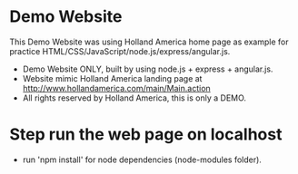 # Demo Website

This Demo Website was using Holland America home page as example for practice HTML/CSS/JavaScript/node.js/express/angular.js.

* Demo Website ONLY, built by using node.js + express + angular.js.
* Website mimic Holland America landing page at http://www.hollandamerica.com/main/Main.action
* All rights reserved by Holland America, this is only a DEMO.

# Step run the web page on localhost

* run 'npm install' for node dependencies (node-modules folder).
